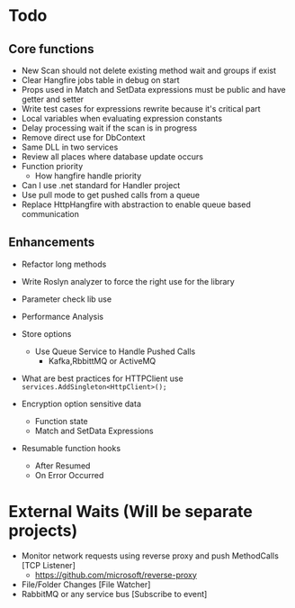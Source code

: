 ﻿# Todo

## Core functions
* New Scan should not delete existing method wait and groups if exist
* Clear Hangfire jobs table in debug on start
* Props used in Match and SetData expressions must be public and have getter and setter
* Write test cases for expressions rewrite because it's critical part
* Local variables when evaluating expression constants
* Delay processing wait if the scan is in progress
* Remove direct use for DbContext
* Same DLL in two services
* Review all places where database update occurs
* Function priority
	* How hangfire handle priority
* Can I use .net standard for Handler project
* Use pull mode to get pushed calls from a queue
* Replace HttpHangfire with abstraction to enable queue based communication

## Enhancements
* Refactor long methods
* Write Roslyn analyzer to force the right use for the library
* Parameter check lib use
* Performance Analysis
* Store options
	* Use Queue Service to Handle Pushed Calls
		* Kafka,RbbittMQ or ActiveMQ
* What are best practices for HTTPClient use `services.AddSingleton<HttpClient>();`

* Encryption option sensitive data
	* Function state
	* Match and SetData Expressions
* Resumable function hooks
	* After Resumed
	* On Error Occurred



# External Waits (Will be separate projects)
* Monitor network requests using reverse proxy and push MethodCalls [TCP Listener]
	* https://github.com/microsoft/reverse-proxy
* File/Folder Changes [File Watcher]
* RabbitMQ or any service bus [Subscribe to event]